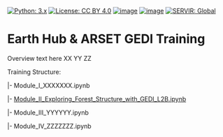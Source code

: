 [![Python: 3.x](https://img.shields.io/badge/python-3.x-blue.svg)](https://www.python.org/)
[![License: CC BY 4.0](https://img.shields.io/badge/License-CC_BY_4.0-lightgrey.svg)](https://creativecommons.org/licenses/by/4.0/)
[![image](https://img.shields.io/pypi/v/servir-aces.svg)](https://pypi.python.org/pypi/servir-aces)
[![image](https://img.shields.io/conda/vn/conda-forge/servir-aces.svg)](https://anaconda.org/conda-forge/servir-aces)
[![SERVIR: Global](https://img.shields.io/badge/SERVIR-Global-green)](https://servirglobal.net)

# Earth Hub & ARSET GEDI  Training

Overview text here
XX
YY
ZZ

Training Structure:

|- Module_I_XXXXXXX.ipynb

|- [Module_II_Exploring_Forest_Structure_with_GEDI_L2B.ipynb](https://github.com/SERVIR/GEDI_Earthhub_ARSET_Training/blob/main/Module_II_Exploring_Forest_Structure_with_GEDI_L2B.ipynb)

|- Module_III_YYYYYY.ipynb

|- Module_IV_ZZZZZZZ.ipynb
